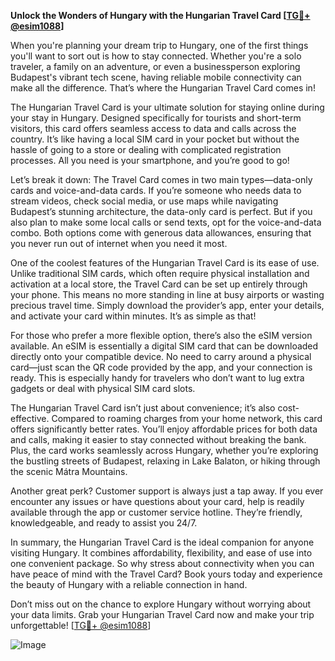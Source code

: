 **Unlock the Wonders of Hungary with the Hungarian Travel Card [[TG💪+ @esim1088](https://t.me/s/esim1088)]**

When you're planning your dream trip to Hungary, one of the first things you'll want to sort out is how to stay connected. Whether you're a solo traveler, a family on an adventure, or even a businessperson exploring Budapest's vibrant tech scene, having reliable mobile connectivity can make all the difference. That’s where the Hungarian Travel Card comes in! 

The Hungarian Travel Card is your ultimate solution for staying online during your stay in Hungary. Designed specifically for tourists and short-term visitors, this card offers seamless access to data and calls across the country. It’s like having a local SIM card in your pocket but without the hassle of going to a store or dealing with complicated registration processes. All you need is your smartphone, and you’re good to go!

Let’s break it down: The Travel Card comes in two main types—data-only cards and voice-and-data cards. If you’re someone who needs data to stream videos, check social media, or use maps while navigating Budapest’s stunning architecture, the data-only card is perfect. But if you also plan to make some local calls or send texts, opt for the voice-and-data combo. Both options come with generous data allowances, ensuring that you never run out of internet when you need it most.

One of the coolest features of the Hungarian Travel Card is its ease of use. Unlike traditional SIM cards, which often require physical installation and activation at a local store, the Travel Card can be set up entirely through your phone. This means no more standing in line at busy airports or wasting precious travel time. Simply download the provider’s app, enter your details, and activate your card within minutes. It’s as simple as that!

For those who prefer a more flexible option, there’s also the eSIM version available. An eSIM is essentially a digital SIM card that can be downloaded directly onto your compatible device. No need to carry around a physical card—just scan the QR code provided by the app, and your connection is ready. This is especially handy for travelers who don’t want to lug extra gadgets or deal with physical SIM card slots.

The Hungarian Travel Card isn’t just about convenience; it’s also cost-effective. Compared to roaming charges from your home network, this card offers significantly better rates. You’ll enjoy affordable prices for both data and calls, making it easier to stay connected without breaking the bank. Plus, the card works seamlessly across Hungary, whether you’re exploring the bustling streets of Budapest, relaxing in Lake Balaton, or hiking through the scenic Mátra Mountains.

Another great perk? Customer support is always just a tap away. If you ever encounter any issues or have questions about your card, help is readily available through the app or customer service hotline. They’re friendly, knowledgeable, and ready to assist you 24/7.

In summary, the Hungarian Travel Card is the ideal companion for anyone visiting Hungary. It combines affordability, flexibility, and ease of use into one convenient package. So why stress about connectivity when you can have peace of mind with the Travel Card? Book yours today and experience the beauty of Hungary with a reliable connection in hand.

Don’t miss out on the chance to explore Hungary without worrying about your data limits. Grab your Hungarian Travel Card now and make your trip unforgettable! [[TG💪+ @esim1088](https://t.me/s/esim1088)]

![Image](https://i.postimg.cc/Y0z9fWf4/image.png)